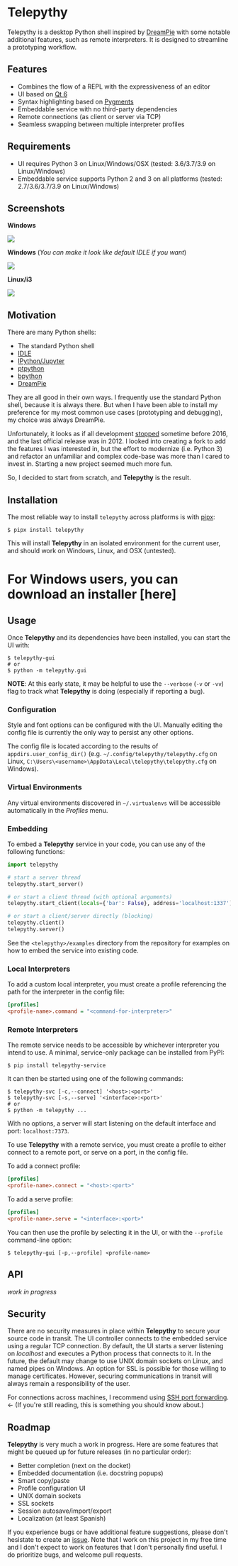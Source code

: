 # Telepythy

Telepythy is a desktop Python shell inspired by [DreamPie][1] with some notable additional features, such as remote interpreters. It is designed to streamline a prototyping workflow.

## Features

* Combines the flow of a REPL with the expressiveness of an editor
* UI based on [Qt 6][8]
* Syntax highlighting based on [Pygments][7]
* Embeddable service with no third-party dependencies
* Remote connections (as client or server via TCP)
* Seamless swapping between multiple interpreter profiles

## Requirements

* UI requires Python 3 on Linux/Windows/OSX (tested: 3.6/3.7/3.9 on Linux/Windows)
* Embeddable service supports Python 2 and 3 on all platforms (tested: 2.7/3.6/3.7/3.9 on Linux/Windows)

## Screenshots

**Windows**

![](https://github.com/dhagrow/telepythy/raw/master/res/screenshot_3.png)
<!-- ![](res/screenshot_3.png) -->

**Windows**
(*You can make it look like default IDLE if you want*)

![](https://github.com/dhagrow/telepythy/raw/master/res/screenshot_4.png)
<!-- ![](res/screenshot_4.png) -->

**Linux/i3**

![](https://github.com/dhagrow/telepythy/raw/master/res/screenshot_6.png)
<!-- ![](res/screenshot_6.png) -->

## Motivation

There are many Python shells:

* The standard Python shell
* [IDLE][12]
* [IPython/Jupyter][3]
* [ptpython][11]
* [bpython][10]
* [DreamPie][1]

They are all good in their own ways. I frequently use the standard Python shell, because it is always there. But when I have been able to install my preference for my most common use cases (prototyping and debugging), my choice was always DreamPie.

Unfortunately, it looks as if all development [stopped][2] sometime before 2016, and the last official release was in 2012. I looked into creating a fork to add the features I was interested in, but the effort to modernize (i.e. Python 3) and refactor an unfamiliar and complex code-base was more than I cared to invest in. Starting a new project seemed much more fun.

So, I decided to start from scratch, and **Telepythy** is the result.

## Installation

The most reliable way to install `telepythy` across platforms is with [pipx][9]:

```shell
$ pipx install telepythy
```

This will install **Telepythy** in an isolated environment for the current user, and should work on Windows, Linux, and OSX (untested).

# For Windows users, you can download an installer [here]

## Usage

Once **Telepythy** and its dependencies have been installed, you can start the UI with:

```shell
$ telepythy-gui
# or
$ python -m telepythy.gui
```

**NOTE**: At this early state, it may be helpful to use the `--verbose` (`-v` or `-vv`) flag to track what **Telepythy** is doing (especially if reporting a bug).

### Configuration

Style and font options can be configured with the UI. Manually editing the config file is currently the only way to persist any other options.

The config file is located according to the results of `appdirs.user_config_dir()` (e.g. `~/.config/telepythy/telepythy.cfg` on Linux, `C:\Users\<username>\AppData\Local\telepythy\telepythy.cfg` on Windows).

### Virtual Environments

Any virtual environments discovered in `~/.virtualenvs` will be accessible automatically in the *Profiles* menu.

### Embedding

To embed a **Telepythy** service in your code, you can use any of the following functions:

```python
import telepythy

# start a server thread
telepythy.start_server()

# or start a client thread (with optional arguments)
telepythy.start_client(locals={'bar': False}, address='localhost:1337')

# or start a client/server directly (blocking)
telepythy.client()
telepythy.server()
```

See the `<telepythy>/examples` directory from the repository for examples on how to embed the service into existing code.

### Local Interpreters

To add a custom local interpreter, you must create a profile referencing the path for the interpreter in the config file:

```ini
[profiles]
<profile-name>.command = "<command-for-interpreter>"
```

### Remote Interpreters

The remote service needs to be accessible by whichever interpreter you intend to use. A minimal, service-only package can be installed from PyPI:

```shell
$ pip install telepythy-service
```

It can then be started using one of the following commands:

```shell
$ telepythy-svc [-c,--connect] '<host>:<port>'
$ telepythy-svc [-s,--serve] '<interface>:<port>'
# or
$ python -m telepythy ...
```

With no options, a server will start listening on the default interface and port: `localhost:7373`.

To use **Telepythy** with a remote service, you must create a profile to either connect to a remote port, or serve on a port, in the config file.

To add a connect profile:

```ini
[profiles]
<profile-name>.connect = "<host>:<port>"
```

To add a serve profile:

```ini
[profiles]
<profile-name>.serve = "<interface>:<port>"
```

You can then use the profile by selecting it in the UI, or with the `--profile` command-line option:

```shell
$ telepythy-gui [-p,--profile] <profile-name>
```

## API

*work in progress*

## Security

There are no security measures in place within **Telepythy** to secure your source code in transit. The UI controller connects to the embedded service using a regular TCP connection. By default, the UI starts a server listening on *localhost* and executes a Python process that connects to it. In the future, the default may change to use UNIX domain sockets on Linux, and named pipes on Windows. An option for SSL is possible for those willing to manage certificates. However, securing communications in transit will always remain a responsibility of the user.

For connections across machines, I recommend using [SSH port forwarding][6]. <- (If you're still reading, this is something you should know about.)

## Roadmap

**Telepythy** is very much a work in progress. Here are some features that might be queued up for future releases (in no particular order):

* Better completion (next on the docket)
* Embedded documentation (i.e. docstring popups)
* Smart copy/paste
* Profile configuration UI
* UNIX domain sockets
* SSL sockets
* Session autosave/import/export
* Localization (at least Spanish)

If you experience bugs or have additional feature suggestions, please don't hesistate to create an [issue][5]. Note that I work on this project in my free time and I don't expect to work on features that I don't personally find useful. I do prioritize bugs, and welcome pull requests.

[1]: http://www.dreampie.org/
[2]: https://github.com/noamraph/dreampie/issues/65
[3]: https://jupyter.org/
[4]: https://wiki.qt.io/Qt_for_Python
[5]: https://github.com/dhagrow/telepythy/issues/new
[6]: https://help.ubuntu.com/community/SSH/OpenSSH/PortForwarding
[7]: https://pygments.org
[8]: https://www.qt.io
[9]: https://pypa.github.io/pipx/
[10]: https://bpython-interpreter.org
[11]: https://github.com/prompt-toolkit/ptpython
[12]: https://docs.python.org/3/library/idle.html

